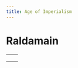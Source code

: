 ```yaml
---
title: Age of Imperialism
---
```


# Raldamain

|      |      |
| ---- | ---- |
|      |      |
|      |      |
|      |      |

